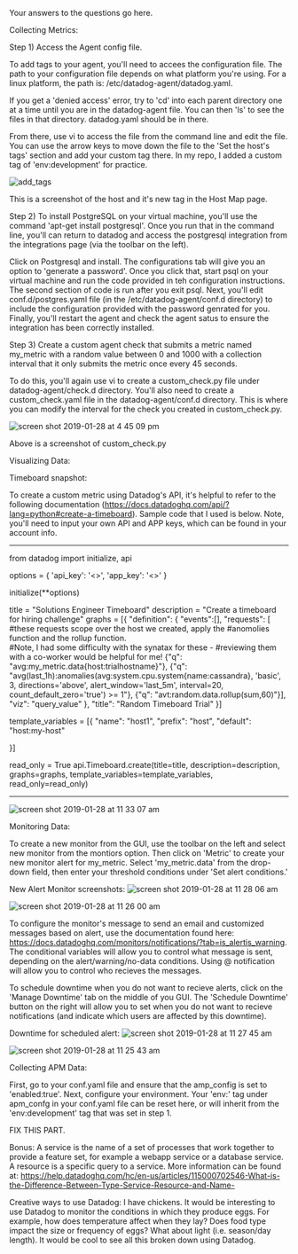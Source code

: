 Your answers to the questions go here.


Collecting Metrics:

Step 1) Access the Agent config file.

To add tags to your agent, you'll need to accees the configuration file.  The path to your configuration file depends on what platform you're using.  For a linux platform, the path is:
/etc/datadog-agent/datadog.yaml. 

If you get a 'denied access' error, try to 'cd' into each parent directory one at a time until you are in the datadog-agent file.  You can then 'ls' to see the files in that directory.  datadog.yaml should be in there.

From there, use vi to access the file from the command line and edit the file.  You can use the arrow keys to move down the file to the 'Set the host's tags' section and add your custom tag there. In my repo, I added a custom tag of 'env:development' for practice.

![add_tags](https://user-images.githubusercontent.com/38845846/51808195-8fabce80-2245-11e9-8d31-d6f26b07f1f3.png)

This is a screenshot of the host and it's new tag in the Host Map page.

Step 2) To install PostgreSQL on your virtual machine, you'll use the command 'apt-get install postgresql'.  Once you run that in the command line, you'll can return to datadog and access the postgresql integration from the integrations page (via the toolbar on the left).  

Click on Postgresql and install.  The configurations tab will give you an option to 'generate a password'.  Once you click that, start psql on your virtual machine and run the code provided in teh configuration instructions.  The second section of code is run after you exit psql.  Next, you'll edit conf.d/postgres.yaml file (in the /etc/datadog-agent/conf.d directory) to include the configuration provided with the password genrated for you.  Finally, you'll restart the agent and check the agent satus to ensure the integration has been correctly installed.

Step 3) Create a custom agent check that submits a metric named my_metric with a random value between 0 and 1000 with a collection interval that it only submits the metric once every 45 seconds.

To do this, you'll again use vi to create a custom_check.py file under datadog-agent/check.d directory.  You'll also need to create a custom_check.yaml file in the datadog-agent/conf.d directory.  This is where you can modify the interval for the check you created in custom_check.py.

![screen shot 2019-01-28 at 4 45 09 pm](https://user-images.githubusercontent.com/38845846/51876035-2480fb80-231c-11e9-85ac-f555bf4fcf77.png)

Above is a screenshot of custom_check.py


Visualizing Data:

Timeboard snapshot:

To create a custom metric using Datadog's API, it's helpful to refer to the following documentation (https://docs.datadoghq.com/api/?lang=python#create-a-timeboard).  Sample code that I used is below.  Note, you'll need to input your own API and APP keys, which can be found in your account info.

__________________________________________________________________
from datadog import initialize, api

options = {
    'api_key': '<<source your personal API key>>',
    'app_key': '<<source your personal APP key>>'
}

initialize(**options)

title = "Solutions Engineer Timeboard"
description = "Create a timeboard for hiring challenge"
graphs = [{
    "definition": {
        "events":[],
        "requests": [
            #these requests scope over the host we created, apply the 
            #anomolies function and the rollup function.  
            #Note, I had some difficulty with the synatax for these - 
            #reviewing them with a co-worker would be helpful for me!
            {"q": "avg:my_metric.data{host:trialhostname}"},
            {"q": "avg(last_1h):anomalies(avg:system.cpu.system{name:cassandra}, 'basic', 3, directions='above', alert_window='last_5m', interval=20, count_default_zero='true') >= 1"},
            {"q": "avt:random.data.rollup(sum,60)"}],
        "viz": "query_value"
    },
    "title": "Random Timeboard Trial"
}]

template_variables = [{
    "name": "host1", 
    "prefix": "host", 
    "default": "host:my-host"

}]

read_only = True
api.Timeboard.create(title=title,
                     description=description,
                     graphs=graphs,
                     template_variables=template_variables,
                     read_only=read_only)


________________________________________________________________________

![screen shot 2019-01-28 at 11 33 07 am](https://user-images.githubusercontent.com/38845846/51861256-9e9b8b00-22f0-11e9-91ae-c1c4dd945699.png)



Monitoring Data:

To create a new monitor from the GUI, use the toolbar on the left and select new monitor from the montiors option.  Then click on 'Metric' to create your new monitor alert for my_metric.  Select 'my_metric.data' from the drop-down field, then enter your threshold conditions under 'Set alert conditions.'

New Alert Monitor screenshots:
![screen shot 2019-01-28 at 11 28 06 am](https://user-images.githubusercontent.com/38845846/51861025-056c7480-22f0-11e9-8228-fdf22e57455b.png)

![screen shot 2019-01-28 at 11 26 00 am](https://user-images.githubusercontent.com/38845846/51861054-1b7a3500-22f0-11e9-987d-327dc9c37108.png)

To configure the monitor's message to send an email and customized messages based on alert, use the documentation found here:  https://docs.datadoghq.com/monitors/notifications/?tab=is_alertis_warning.  The conditional variables will allow you to control what message is sent, depending on the alert/warning/no-data conditions.  Using @ notification will allow you to control who recieves the messages. 


To schedule downtime when you do not want to recieve alerts, click on the 'Manage Downtime' tab on the middle of you GUI.  The 'Schedule Downtime' button on the right will allow you to set when you do not want to recieve notifications (and indicate which users are affected by this downtime).

Downtime for scheduled alert:
![screen shot 2019-01-28 at 11 27 45 am](https://user-images.githubusercontent.com/38845846/51861015-feddfd00-22ef-11e9-809b-53d78e7150f0.png)

![screen shot 2019-01-28 at 11 25 43 am](https://user-images.githubusercontent.com/38845846/51861037-0ef5dc80-22f0-11e9-9ad3-77efb7b0a65c.png)


Collecting APM Data:

First, go to your conf.yaml file and ensure that the amp_config is set to 'enabled:true'.  Next, configure your environment.  Your 'env:' tag under apm_confg in your conf.yaml file can be reset here, or will inherit from the 'env:development' tag that was set in step 1.  

FIX THIS PART.

Bonus:
A service is the name of a set of processes that work together to provide a feature set, for example a webapp service or a database service.  A resource is a specific query to a service.  More information can be found at: https://help.datadoghq.com/hc/en-us/articles/115000702546-What-is-the-Difference-Between-Type-Service-Resource-and-Name-

Creative ways to use Datadog:
I have chickens.  It would be interesting to use Datadog to monitor the conditions in which they produce eggs.  For example, how does temperature affect when they lay?  Does food type impact the size or frequency of eggs?  What about light (i.e. season/day length).  It would be cool to see all this broken down using Datadog.

